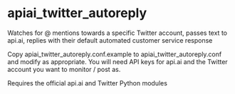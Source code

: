 # apiai_twitter_autoreply
Watches for @ mentions towards a specific Twitter account, passes text to api.ai, replies with their default automated customer service response

Copy apiai_twitter_autoreply.conf.example to apiai_twitter_autoreply.conf and modify as appropriate.  You will need API keys for api.ai and the Twitter account you want to monitor / post as.

Requires the official api.ai and Twitter Python modules

